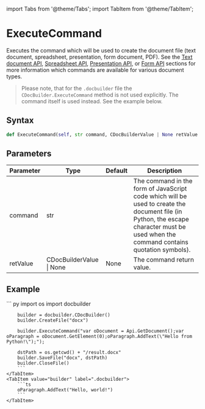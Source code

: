import Tabs from '@theme/Tabs';
import TabItem from '@theme/TabItem';

# ExecuteCommand

Executes the command which will be used to create the document file (text document, spreadsheet, presentation, form document, PDF). See the [Text document API](../../../../office-api/usage-api/text-document-api/text-document-api.md), [Spreadsheet API](../../../../office-api/usage-api/spreadsheet-api/spreadsheet-api.md), [Presentation API](../../../../office-api/usage-api/presentation-api/presentation-api.md), or [Form API](../../../../office-api/usage-api/form-api/form-api.md) sections for more information which commands are available for various document types.

> Please note, that for the `.docbuilder` file the `CDocBuilder.ExecuteCommand` method is not used explicitly. The command itself is used instead. See the example below.

## Syntax

```py
def ExecuteCommand(self, str command, CDocBuilderValue | None retValue = None);
```

## Parameters

| Parameter | Type                     | Default | Description                                                                                                                                                                           |
| --------- | ------------------------ | ------- | ------------------------------------------------------------------------------------------------------------------------------------------------------------------------------------- |
| command   | str                      |         | The command in the form of JavaScript code which will be used to create the document file (in Python, the escape character must be used when the command contains quotation symbols). |
| retValue  | CDocBuilderValue \| None | None    | The command return value.                                                                                                                                                             |

## Example

<Tabs>
    <TabItem value="python" label="Python">
        ``` py
        import os
        import docbuilder

        builder = docbuilder.CDocBuilder()
        builder.CreateFile("docx")

        builder.ExecuteCommand("var oDocument = Api.GetDocument();var oParagraph = oDocument.GetElement(0);oParagraph.AddText(\"Hello from Python!\");");

        dstPath = os.getcwd() + "/result.docx"
        builder.SaveFile("docx", dstPath)
        builder.CloseFile()
        ```
    </TabItem>
    <TabItem value="builder" label=".docbuilder">
        ```ts
        oParagraph.AddText("Hello, world!")
        ```
    </TabItem>
</Tabs>
